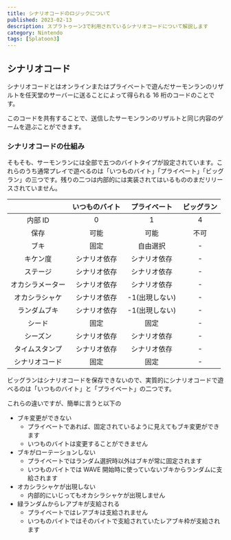 ```yaml
---
title: シナリオコードのロジックについて
published: 2023-02-13
description: スプラトゥーン3で利用されているシナリオコードについて解説します
category: Nintendo
tags: [Splatoon3]
---
```


## シナリオコード

シナリオコードとはオンラインまたはプライベートで遊んだサーモンランのリザルトを任天堂のサーバーに送ることによって得られる 16 桁のコードのことです。

このコードを共有することで、送信したサーモンランのリザルトと同じ内容のゲームを遊ぶことができます。

### シナリオコードの仕組み

そもそも、サーモンランには全部で五つのバイトタイプが設定されています。これらのうち通常プレイで遊べるのは「いつものバイト」「プライベート」「ビッグラン」の三つです。残りの二つは内部的には実装されてはいるもののまだリリースされていません。

|                  | いつものバイト |  プライベート  | ビッグラン |
| :--------------: | :------------: | :------------: | :--------: |
|     内部 ID      |       0        |       1        |     4      |
|       保存       |      可能      |      可能      |    不可    |
|       ブキ       |      固定      |    自由選択    |     -      |
|     キケン度     |  シナリオ依存  |  シナリオ依存  |     -      |
|     ステージ     |  シナリオ依存  |  シナリオ依存  |     -      |
| オカシラメーター |  シナリオ依存  |  シナリオ依存  |     -      |
|  オカシラシャケ  |  シナリオ依存  | -1(出現しない) |     -      |
|   ランダムブキ   |  シナリオ依存  | -1(出現しない) |     -      |
|      シード      |      固定      |      固定      |     -      |
|     シーズン     |  シナリオ依存  |  シナリオ依存  |     -      |
|  タイムスタンプ  |  シナリオ依存  |  シナリオ依存  |     -      |
|  シナリオコード  |      固定      |      固定      |     -      |

ビッグランはシナリオコードを保存できないので、実質的にシナリオコードで遊べるのは「いつものバイト」と「プライベート」の二つです。

これらの違いですが、簡単に言うと以下の

- ブキ変更ができない
  - プライベートであれば、固定されているように見えてもブキ変更ができます
  - いつものバイトは変更することができません
- ブキがローテーションしない
  - プライベートではランダム選択時以外はブキが常に固定されます
  - いつものバイトでは WAVE 開始時に使っていないブキからランダムに支給されます
- オカシラシャケが出現しない
  - 内部的にいじってもオカシラシャケが出現しません
- 緑ランダムからレアブキが支給される
  - プライベートではレアブキは支給されません
  - いつものバイトではそのバイトで支給されていたレアブキ枠が支給されます
